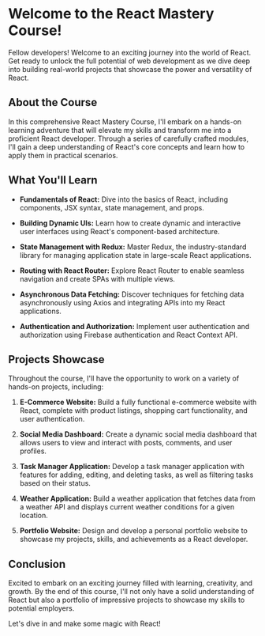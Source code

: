 # Welcome to the React Mastery Course!

Fellow developers! Welcome to an exciting journey into the world of React. Get ready to unlock the full potential of web development as we dive deep into building real-world projects that showcase the power and versatility of React.

## About the Course

In this comprehensive React Mastery Course, I'll embark on a hands-on learning adventure that will elevate my skills and transform me into a proficient React developer. Through a series of carefully crafted modules, I'll gain a deep understanding of React's core concepts and learn how to apply them in practical scenarios.

## What You'll Learn

- **Fundamentals of React:** Dive into the basics of React, including components, JSX syntax, state management, and props.

- **Building Dynamic UIs:** Learn how to create dynamic and interactive user interfaces using React's component-based architecture.

- **State Management with Redux:** Master Redux, the industry-standard library for managing application state in large-scale React applications.

- **Routing with React Router:** Explore React Router to enable seamless navigation and create SPAs with multiple views.

- **Asynchronous Data Fetching:** Discover techniques for fetching data asynchronously using Axios and integrating APIs into my React applications.

- **Authentication and Authorization:** Implement user authentication and authorization using Firebase authentication and React Context API.

## Projects Showcase

Throughout the course, I'll have the opportunity to work on a variety of hands-on projects, including:

1. **E-Commerce Website:** Build a fully functional e-commerce website with React, complete with product listings, shopping cart functionality, and user authentication.

2. **Social Media Dashboard:** Create a dynamic social media dashboard that allows users to view and interact with posts, comments, and user profiles.

3. **Task Manager Application:** Develop a task manager application with features for adding, editing, and deleting tasks, as well as filtering tasks based on their status.

4. **Weather Application:** Build a weather application that fetches data from a weather API and displays current weather conditions for a given location.

5. **Portfolio Website:** Design and develop a personal portfolio website to showcase my projects, skills, and achievements as a React developer.

## Conclusion

Excited to embark on an exciting journey filled with learning, creativity, and growth. By the end of this course, I'll not only have a solid understanding of React but also a portfolio of impressive projects to showcase my skills to potential employers.

Let's dive in and make some magic with React!
